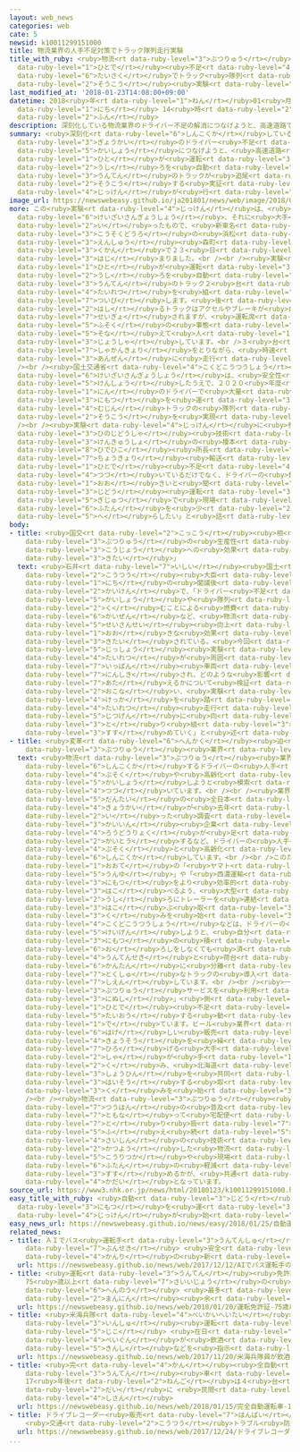 ```yaml
---
layout: web_news
categories: web
cate: 5
newsid: k10011299151000
title: 物流業界の人手不足対策でトラック隊列走行実験
title_with_ruby: <ruby>物流<rt data-ruby-level="3">ぶつりゅう</rt></ruby><ruby>業界<rt data-ruby-level="3">ぎょうかい</rt></ruby>の<ruby>人手<rt
  data-ruby-level="1">ひとで</rt></ruby><ruby>不足<rt data-ruby-level="4">ぶそく</rt></ruby><ruby>対策<rt
  data-ruby-level="6">たいさく</rt></ruby>でトラック<ruby>隊列<rt data-ruby-level="4">たいれつ</rt></ruby><ruby>走行<rt
  data-ruby-level="2">そうこう</rt></ruby><ruby>実験<rt data-ruby-level="4">じっけん</rt></ruby>
last_modified_at: '2018-01-23T14:08:00+09:00'
datetime: 2018<ruby>年<rt data-ruby-level="1">ねん</rt></ruby>01<ruby>月<rt data-ruby-level="1">がつ</rt></ruby>23<ruby>日<rt
  data-ruby-level="1">にち</rt></ruby> 14<ruby>時<rt data-ruby-level="2">じ</rt></ruby>08<ruby>分<rt
  data-ruby-level="2">ふん</rt></ruby>
description: 深刻化している物流業界のドライバー不足の解消につなげようと、高速道路で人が運転するトラックの後ろを自動運転のトラックが追尾して走行する実証実験が行われました。
summary: <ruby>深刻化<rt data-ruby-level="6">しんこくか</rt></ruby>している<ruby>物流<rt data-ruby-level="3">ぶつりゅう</rt></ruby><ruby>業界<rt
  data-ruby-level="3">ぎょうかい</rt></ruby>のドライバー<ruby>不足<rt data-ruby-level="4">ぶそく</rt></ruby>の<ruby>解消<rt
  data-ruby-level="5">かいしょう</rt></ruby>につなげようと、<ruby>高速道路<rt data-ruby-level="3">こうそくどうろ</rt></ruby>で<ruby>人<rt
  data-ruby-level="1">ひと</rt></ruby>が<ruby>運転<rt data-ruby-level="3">うんてん</rt></ruby>するトラックの<ruby>後<rt
  data-ruby-level="2">うし</rt></ruby>ろを<ruby>自動<rt data-ruby-level="3">じどう</rt></ruby><ruby>運転<rt
  data-ruby-level="3">うんてん</rt></ruby>のトラックが<ruby>追尾<rt data-ruby-level="7">ついび</rt></ruby>して<ruby>走行<rt
  data-ruby-level="2">そうこう</rt></ruby>する<ruby>実証<rt data-ruby-level="5">じっしょう</rt></ruby><ruby>実験<rt
  data-ruby-level="4">じっけん</rt></ruby>が<ruby>行<rt data-ruby-level="2">おこな</rt></ruby>われました。
image_url: https://newswebeasy.github.io/ja201801/news/web/image/2018/01/23/K10011299151_1801231531_1801231555_01_02.jpg
more: この<ruby>実験<rt data-ruby-level="4">じっけん</rt></ruby>は、<ruby>国土交通省<rt data-ruby-level="4">こくどこうつうしょう</rt></ruby>と<ruby>経済産業省<rt
  data-ruby-level="6">けいざいさんぎょうしょう</rt></ruby>、それに<ruby>大手<rt data-ruby-level="1">おおて</rt></ruby>トラックメーカーなどが<ruby>行<rt
  data-ruby-level="2">い</rt></ruby>ったもので、<ruby>新東名<rt data-ruby-level="2">しんとうな</rt></ruby><ruby>高速道路<rt
  data-ruby-level="3">こうそくどうろ</rt></ruby>の<ruby>浜松<rt data-ruby-level="7">はままつ</rt></ruby>サービスエリアから<ruby>遠州<rt
  data-ruby-level="3">えんしゅう</rt></ruby><ruby>森町<rt data-ruby-level="1">もりまち</rt></ruby>パーキングエリアまでのおよそ１５キロの<ruby>区間<rt
  data-ruby-level="3">くかん</rt></ruby>で２３<ruby>日<rt data-ruby-level="1">にち</rt></ruby>から<ruby>始<rt
  data-ruby-level="3">はじ</rt></ruby>まりました。<br /><br /><ruby>実験<rt data-ruby-level="4">じっけん</rt></ruby>では、<ruby>人<rt
  data-ruby-level="1">ひと</rt></ruby>が<ruby>運転<rt data-ruby-level="3">うんてん</rt></ruby>するトラックの<ruby>後<rt
  data-ruby-level="2">うし</rt></ruby>ろを<ruby>自動<rt data-ruby-level="3">じどう</rt></ruby><ruby>運転<rt
  data-ruby-level="3">うんてん</rt></ruby>のトラック２<ruby>台<rt data-ruby-level="2">だい</rt></ruby>が<ruby>隊列<rt
  data-ruby-level="4">たいれつ</rt></ruby>を<ruby>組<rt data-ruby-level="2">く</rt></ruby>むように<ruby>追尾<rt
  data-ruby-level="7">ついび</rt></ruby>します。<ruby>後<rt data-ruby-level="2">うし</rt></ruby>ろを<ruby>走<rt
  data-ruby-level="2">はし</rt></ruby>るトラックはアクセルやブレーキが<ruby>自動<rt data-ruby-level="3">じどう</rt></ruby>で<ruby>制御<rt
  data-ruby-level="7">せいぎょ</rt></ruby>されますが、<ruby>運転席<rt data-ruby-level="4">うんてんせき</rt></ruby>には<ruby>不測<rt
  data-ruby-level="5">ふそく</rt></ruby>の<ruby>事態<rt data-ruby-level="5">じたい</rt></ruby>に<ruby>備<rt
  data-ruby-level="5">そな</rt></ruby>えて<ruby>人<rt data-ruby-level="1">ひと</rt></ruby>が<ruby>乗車<rt
  data-ruby-level="3">じょうしゃ</rt></ruby>しています。<br />３<ruby>台<rt data-ruby-level="2">だい</rt></ruby>のトラックは、およそ３０メートルの<ruby>車間距離<rt
  data-ruby-level="7">しゃかんきょり</rt></ruby>をとりながら、<ruby>時速<rt data-ruby-level="3">じそく</rt></ruby>８０キロのスピードで<ruby>安全<rt
  data-ruby-level="3">あんぜん</rt></ruby>に<ruby>走行<rt data-ruby-level="2">そうこう</rt></ruby>していました。<br
  /><br /><ruby>国土交通省<rt data-ruby-level="4">こくどこうつうしょう</rt></ruby>と<ruby>経済産業省<rt
  data-ruby-level="6">けいざいさんぎょうしょう</rt></ruby>は、<ruby>安全性<rt data-ruby-level="5">あんぜんせい</rt></ruby>などを<ruby>検証<rt
  data-ruby-level="5">けんしょう</rt></ruby>したうえで、２０２０<ruby>年度<rt data-ruby-level="3">ねんど</rt></ruby>には１<ruby>人<rt
  data-ruby-level="1">にん</rt></ruby>のドライバーで<ruby>大量<rt data-ruby-level="4">たいりょう</rt></ruby>の<ruby>荷物<rt
  data-ruby-level="3">にもつ</rt></ruby>を<ruby>運<rt data-ruby-level="3">はこ</rt></ruby>べる<ruby>無人<rt
  data-ruby-level="4">むじん</rt></ruby>トラックの<ruby>隊列<rt data-ruby-level="4">たいれつ</rt></ruby><ruby>走行<rt
  data-ruby-level="2">そうこう</rt></ruby>を<ruby>実現<rt data-ruby-level="5">じつげん</rt></ruby>させたいとしています。<br
  /><br /><ruby>実験<rt data-ruby-level="4">じっけん</rt></ruby>に<ruby>参加<rt data-ruby-level="4">さんか</rt></ruby>した<ruby>日野自動車<rt
  data-ruby-level="3">ひのじどうしゃ</rt></ruby><ruby>技術<rt data-ruby-level="5">ぎじゅつ</rt></ruby><ruby>研究所<rt
  data-ruby-level="3">けんきゅうしょ</rt></ruby>の<ruby>榎本<rt data-ruby-level="8">えのもと</rt></ruby><ruby>英彦<rt
  data-ruby-level="8">ひでひこ</rt></ruby><ruby>所長<rt data-ruby-level="3">しょちょう</rt></ruby>は「<ruby>長距離<rt
  data-ruby-level="7">ちょうきょり</rt></ruby><ruby>輸送<rt data-ruby-level="5">ゆそう</rt></ruby>のドライバーは<ruby>人手<rt
  data-ruby-level="1">ひとで</rt></ruby><ruby>不足<rt data-ruby-level="4">ぶそく</rt></ruby>が<ruby>続<rt
  data-ruby-level="4">つづ</rt></ruby>いているだけでなく、ドライバーの<ruby>負担<rt data-ruby-level="6">ふたん</rt></ruby>も<ruby>大<rt
  data-ruby-level="1">おお</rt></ruby>きいと<ruby>聞<rt data-ruby-level="2">き</rt></ruby>いている。<ruby>自動<rt
  data-ruby-level="3">じどう</rt></ruby><ruby>運転<rt data-ruby-level="3">うんてん</rt></ruby>の<ruby>技術<rt
  data-ruby-level="5">ぎじゅつ</rt></ruby>で<ruby>現場<rt data-ruby-level="5">げんば</rt></ruby>の<ruby>負担<rt
  data-ruby-level="6">ふたん</rt></ruby>を<ruby>少<rt data-ruby-level="2">すこ</rt></ruby>しでも<ruby>減<rt
  data-ruby-level="5">へ</rt></ruby>らしたい」と<ruby>話<rt data-ruby-level="2">はな</rt></ruby>していました。
body:
- title: <ruby>国交<rt data-ruby-level="2">こっこう</rt></ruby><ruby>相<rt data-ruby-level="7">しょう</rt></ruby>「<ruby>物流<rt
    data-ruby-level="3">ぶつりゅう</rt></ruby>の<ruby>生産性<rt data-ruby-level="5">せいさんせい</rt></ruby><ruby>向上<rt
    data-ruby-level="3">こうじょう</rt></ruby>への<ruby>効果<rt data-ruby-level="5">こうか</rt></ruby>に<ruby>期待<rt
    data-ruby-level="3">きたい</rt></ruby>」
  text: <ruby>石井<rt data-ruby-level="7">いしい</rt></ruby><ruby>国土<rt data-ruby-level="2">こくど</rt></ruby><ruby>交通<rt
    data-ruby-level="2">こうつう</rt></ruby><ruby>大臣<rt data-ruby-level="4">だいじん</rt></ruby>は２３<ruby>日<rt
    data-ruby-level="1">にち</rt></ruby>の<ruby>閣議後<rt data-ruby-level="6">かくぎご</rt></ruby>の<ruby>会見<rt
    data-ruby-level="2">かいけん</rt></ruby>で、「ドライバー<ruby>不足<rt data-ruby-level="4">ぶそく</rt></ruby>の<ruby>解消<rt
    data-ruby-level="5">かいしょう</rt></ruby>や<ruby>隊列<rt data-ruby-level="4">たいれつ</rt></ruby>を<ruby>組<rt
    data-ruby-level="2">く</rt></ruby>むことによる<ruby>燃費<rt data-ruby-level="5">ねんぴ</rt></ruby>の<ruby>改善<rt
    data-ruby-level="6">かいぜん</rt></ruby>など、<ruby>物流<rt data-ruby-level="3">ぶつりゅう</rt></ruby>の<ruby>生産性<rt
    data-ruby-level="5">せいさんせい</rt></ruby><ruby>向上<rt data-ruby-level="3">こうじょう</rt></ruby>に<ruby>大<rt
    data-ruby-level="1">おお</rt></ruby>きな<ruby>効果<rt data-ruby-level="5">こうか</rt></ruby>が<ruby>期待<rt
    data-ruby-level="3">きたい</rt></ruby>されている。<ruby>今回<rt data-ruby-level="2">こんかい</rt></ruby>の<ruby>実証<rt
    data-ruby-level="5">じっしょう</rt></ruby><ruby>実験<rt data-ruby-level="4">じっけん</rt></ruby>では、トラックの<ruby>隊列<rt
    data-ruby-level="4">たいれつ</rt></ruby>が<ruby>周囲<rt data-ruby-level="4">しゅうい</rt></ruby>の<ruby>一般<rt
    data-ruby-level="7">いっぱん</rt></ruby><ruby>車両<rt data-ruby-level="3">しゃりょう</rt></ruby>からどう<ruby>認識<rt
    data-ruby-level="7">にんしき</rt></ruby>され、どのような<ruby>影響<rt data-ruby-level="7">えいきょう</rt></ruby>を<ruby>与<rt
    data-ruby-level="7">あた</rt></ruby>えるかについて<ruby>検証<rt data-ruby-level="5">けんしょう</rt></ruby>を<ruby>行<rt
    data-ruby-level="2">おこな</rt></ruby>い、<ruby>実験<rt data-ruby-level="4">じっけん</rt></ruby>の<ruby>結果<rt
    data-ruby-level="4">けっか</rt></ruby>を<ruby>踏<rt data-ruby-level="7">ふ</rt></ruby>まえてトラック<ruby>隊列<rt
    data-ruby-level="4">たいれつ</rt></ruby><ruby>走行<rt data-ruby-level="2">そうこう</rt></ruby>の<ruby>実現<rt
    data-ruby-level="5">じつげん</rt></ruby>に<ruby>向<rt data-ruby-level="3">む</rt></ruby>け<ruby>取<rt
    data-ruby-level="3">と</rt></ruby>り<ruby>組<rt data-ruby-level="3">く</rt></ruby>みを<ruby>進<rt
    data-ruby-level="3">すす</rt></ruby>めていく」と<ruby>述<rt data-ruby-level="5">の</rt></ruby>べました。
- title: <ruby>変革<rt data-ruby-level="6">へんかく</rt></ruby><ruby>迫<rt data-ruby-level="7">せま</rt></ruby>られる<ruby>物流<rt
    data-ruby-level="3">ぶつりゅう</rt></ruby><ruby>業界<rt data-ruby-level="3">ぎょうかい</rt></ruby>
  text: <ruby>物流<rt data-ruby-level="3">ぶつりゅう</rt></ruby><ruby>業界<rt data-ruby-level="3">ぎょうかい</rt></ruby>では<ruby>深刻化<rt
    data-ruby-level="6">しんこくか</rt></ruby>するドライバーの<ruby>人手<rt data-ruby-level="1">ひとで</rt></ruby><ruby>不足<rt
    data-ruby-level="4">ぶそく</rt></ruby>や<ruby>高齢化<rt data-ruby-level="7">こうれいか</rt></ruby>を<ruby>解消<rt
    data-ruby-level="5">かいしょう</rt></ruby>しようと<ruby>模索<rt data-ruby-level="7">もさく</rt></ruby>が<ruby>続<rt
    data-ruby-level="4">つづ</rt></ruby>いています。<br /><br /><ruby>業界<rt data-ruby-level="3">ぎょうかい</rt></ruby><ruby>団体<rt
    data-ruby-level="5">だんたい</rt></ruby>の<ruby>全日本<rt data-ruby-level="3">ぜんにほん</rt></ruby>トラック<ruby>協会<rt
    data-ruby-level="4">きょうかい</rt></ruby>が<ruby>去年<rt data-ruby-level="3">きょねん</rt></ruby><ruby>行<rt
    data-ruby-level="2">い</rt></ruby>った<ruby>調査<rt data-ruby-level="5">ちょうさ</rt></ruby>では、<ruby>会員<rt
    data-ruby-level="3">かいいん</rt></ruby><ruby>企業<rt data-ruby-level="7">きぎょう</rt></ruby>のうち６２％が<ruby>労働力<rt
    data-ruby-level="4">ろうどうりょく</rt></ruby>が<ruby>足<rt data-ruby-level="1">た</rt></ruby>りないと<ruby>回答<rt
    data-ruby-level="2">かいとう</rt></ruby>するなど、ドライバーの<ruby>人手<rt data-ruby-level="1">ひとで</rt></ruby><ruby>不足<rt
    data-ruby-level="4">ぶそく</rt></ruby>と<ruby>高齢化<rt data-ruby-level="7">こうれいか</rt></ruby>が<ruby>深刻化<rt
    data-ruby-level="6">しんこくか</rt></ruby>しています。<br /><br />このため、<ruby>業界<rt data-ruby-level="3">ぎょうかい</rt></ruby><ruby>大手<rt
    data-ruby-level="1">おおて</rt></ruby>の「<ruby>ヤマト<rt data-ruby-level="5">やまと</rt></ruby><ruby>運輸<rt
    data-ruby-level="5">うんゆ</rt></ruby>」や「<ruby>西濃運輸<rt data-ruby-level="7">せいのううんゆ</rt></ruby>」などは<ruby>荷物<rt
    data-ruby-level="3">にもつ</rt></ruby>をより<ruby>効率的<rt data-ruby-level="5">こうりつてき</rt></ruby>に<ruby>運<rt
    data-ruby-level="3">はこ</rt></ruby>べるよう、<ruby>大型<rt data-ruby-level="4">おおがた</rt></ruby>トラックの<ruby>後<rt
    data-ruby-level="2">うし</rt></ruby>ろにトレーラーを<ruby>連結<rt data-ruby-level="4">れんけつ</rt></ruby>させて<ruby>運<rt
    data-ruby-level="3">はこ</rt></ruby>ぶ<ruby>取<rt data-ruby-level="3">と</rt></ruby>り<ruby>組<rt
    data-ruby-level="3">く</rt></ruby>みを<ruby>始<rt data-ruby-level="3">はじ</rt></ruby>めました。また<ruby>国土交通省<rt
    data-ruby-level="4">こくどこうつうしょう</rt></ruby>などは、ドライバーの<ruby>負担<rt data-ruby-level="6">ふたん</rt></ruby>を<ruby>軽減<rt
    data-ruby-level="5">けいげん</rt></ruby>しようと、<ruby>自分<rt data-ruby-level="2">じぶん</rt></ruby>で<ruby>荷物<rt
    data-ruby-level="3">にもつ</rt></ruby>の<ruby>積<rt data-ruby-level="6">つ</rt></ruby>み<ruby>降<rt
    data-ruby-level="6">お</rt></ruby>ろしをしなくても<ruby>済<rt data-ruby-level="6">す</rt></ruby>むよう、トラックの<ruby>運転席<rt
    data-ruby-level="4">うんてんせき</rt></ruby>と<ruby>荷台<rt data-ruby-level="3">にだい</rt></ruby>を<ruby>簡単<rt
    data-ruby-level="6">かんたん</rt></ruby>に<ruby>分離<rt data-ruby-level="7">ぶんり</rt></ruby>できる<ruby>特殊<rt
    data-ruby-level="7">とくしゅ</rt></ruby>なトラックの<ruby>導入<rt data-ruby-level="5">どうにゅう</rt></ruby>を<ruby>支援<rt
    data-ruby-level="7">しえん</rt></ruby>しています。<br /><br /><ruby>一方<rt data-ruby-level="2">いっぽう</rt></ruby>、<ruby>物流<rt
    data-ruby-level="3">ぶつりゅう</rt></ruby>サービスを<ruby>利用<rt data-ruby-level="4">りよう</rt></ruby>する「<ruby>荷主<rt
    data-ruby-level="3">にぬし</rt></ruby>」<ruby>側<rt data-ruby-level="4">がわ</rt></ruby>でも<ruby>人手<rt
    data-ruby-level="1">ひとで</rt></ruby><ruby>不足<rt data-ruby-level="4">ぶそく</rt></ruby>に<ruby>対応<rt
    data-ruby-level="5">たいおう</rt></ruby>する<ruby>動<rt data-ruby-level="3">うご</rt></ruby>きが<ruby>出<rt
    data-ruby-level="1">で</rt></ruby>ています。ビール<ruby>業界<rt data-ruby-level="3">ぎょうかい</rt></ruby>では、<ruby>激<rt
    data-ruby-level="6">はげ</rt></ruby>しい<ruby>販売<rt data-ruby-level="7">はんばい</rt></ruby><ruby>競争<rt
    data-ruby-level="4">きょうそう</rt></ruby>を<ruby>繰<rt data-ruby-level="7">く</rt></ruby>り<ruby>広<rt
    data-ruby-level="7">ひろ</rt></ruby>げる<ruby>大手<rt data-ruby-level="1">おおて</rt></ruby>ビールメーカー４<ruby>社<rt
    data-ruby-level="2">しゃ</rt></ruby>が<ruby>手<rt data-ruby-level="1">て</rt></ruby>を<ruby>組<rt
    data-ruby-level="2">く</rt></ruby>み、<ruby>北海道<rt data-ruby-level="2">ほっかいどう</rt></ruby>で<ruby>商品<rt
    data-ruby-level="3">しょうひん</rt></ruby>を<ruby>共同<rt data-ruby-level="4">きょうどう</rt></ruby><ruby>配送<rt
    data-ruby-level="3">はいそう</rt></ruby>する<ruby>取<rt data-ruby-level="3">と</rt></ruby>り<ruby>組<rt
    data-ruby-level="3">く</rt></ruby>みを<ruby>始<rt data-ruby-level="3">はじ</rt></ruby>めています。<br
    /><br /><ruby>物流<rt data-ruby-level="3">ぶつりゅう</rt></ruby><ruby>業界<rt data-ruby-level="3">ぎょうかい</rt></ruby>では、ネット<ruby>通販<rt
    data-ruby-level="7">つうはん</rt></ruby>の<ruby>普及<rt data-ruby-level="7">ふきゅう</rt></ruby>に<ruby>伴<rt
    data-ruby-level="7">ともな</rt></ruby>って<ruby>宅配便<rt data-ruby-level="6">たくはいびん</rt></ruby>の<ruby>取<rt
    data-ruby-level="7">と</rt></ruby>り<ruby>扱<rt data-ruby-level="7">あつか</rt></ruby>いが<ruby>増<rt
    data-ruby-level="5">ふ</rt></ruby>え<ruby>続<rt data-ruby-level="5">つづ</rt></ruby>けており、<ruby>最新<rt
    data-ruby-level="4">さいしん</rt></ruby>の<ruby>技術<rt data-ruby-level="5">ぎじゅつ</rt></ruby>を<ruby>活用<rt
    data-ruby-level="2">かつよう</rt></ruby>した<ruby>物流<rt data-ruby-level="3">ぶつりゅう</rt></ruby>の<ruby>効率化<rt
    data-ruby-level="5">こうりつか</rt></ruby>や<ruby>現場<rt data-ruby-level="5">げんば</rt></ruby>の<ruby>負担<rt
    data-ruby-level="6">ふたん</rt></ruby>の<ruby>軽減<rt data-ruby-level="5">けいげん</rt></ruby>をどう<ruby>進<rt
    data-ruby-level="3">すす</rt></ruby>めるかが、<ruby>共通<rt data-ruby-level="4">きょうつう</rt></ruby>の<ruby>課題<rt
    data-ruby-level="4">かだい</rt></ruby>となっています。
source_url: https://www3.nhk.or.jp/news/html/20180123/k10011299151000.html
easy_title_with_ruby: <ruby>自動<rt data-ruby-level="3">じどう</rt></ruby><ruby>運転<rt data-ruby-level="3">うんてん</rt></ruby>のトラックで<ruby>荷物<rt
  data-ruby-level="3">にもつ</rt></ruby>を<ruby>運<rt data-ruby-level="3">はこ</rt></ruby>ぶための<ruby>実験<rt
  data-ruby-level="4">じっけん</rt></ruby>が<ruby>始<rt data-ruby-level="3">はじ</rt></ruby>まる
easy_news_url: https://newswebeasy.github.io/news/easy/2018/01/25/自動運転のトラックで荷物を運ぶための実験が始まる
related_news:
- title: ＡＩでバス<ruby>運転手<rt data-ruby-level="3">うんてんしゅ</rt></ruby>の<ruby>表情<rt data-ruby-level="5">ひょうじょう</rt></ruby>など<ruby>分析<rt
    data-ruby-level="7">ぶんせき</rt></ruby> <ruby>安全<rt data-ruby-level="3">あんぜん</rt></ruby><ruby>管理<rt
    data-ruby-level="4">かんり</rt></ruby>の<ruby>新<rt data-ruby-level="2">しん</rt></ruby>システム
  url: https://newswebeasy.github.io/news/web/2017/12/12/AIでバス運転手の表情など分析-安全管理の新システム
- title: <ruby>運転<rt data-ruby-level="3">うんてん</rt></ruby><ruby>免許証<rt data-ruby-level="7">めんきょしょう</rt></ruby>
    75<ruby>歳以上<rt data-ruby-level="7">さいいじょう</rt></ruby>の<ruby>自主<rt data-ruby-level="3">じしゅ</rt></ruby><ruby>返納<rt
    data-ruby-level="6">へんのう</rt></ruby> <ruby>最多<rt data-ruby-level="4">さいた</rt></ruby>の25<ruby>万人<rt
    data-ruby-level="2">まんにん</rt></ruby><ruby>余<rt data-ruby-level="5">よ</rt></ruby>
  url: https://newswebeasy.github.io/news/web/2018/01/20/運転免許証-75歳以上の自主返納-最多の25万人余
- title: <ruby>米海兵隊<rt data-ruby-level="4">べいかいへいたい</rt></ruby><ruby>員<rt data-ruby-level="3">いん</rt></ruby>が<ruby>飲酒<rt
    data-ruby-level="3">いんしゅ</rt></ruby><ruby>運転<rt data-ruby-level="3">うんてん</rt></ruby>で<ruby>事故<rt
    data-ruby-level="5">じこ</rt></ruby> <ruby>在日<rt data-ruby-level="5">ざいにち</rt></ruby><ruby>米軍<rt
    data-ruby-level="4">べいぐん</rt></ruby>が<ruby>飲酒<rt data-ruby-level="3">いんしゅ</rt></ruby><ruby>禁止<rt
    data-ruby-level="5">きんし</rt></ruby>などを<ruby>指示<rt data-ruby-level="5">しじ</rt></ruby>
  url: https://newswebeasy.github.io/news/web/2017/11/20/米海兵隊員が飲酒運転で事故-在日米軍が飲酒禁止などを指示
- title: <ruby>完<rt data-ruby-level="4">かん</rt></ruby><ruby>全自動<rt data-ruby-level="3">ぜんじどう</rt></ruby><ruby>運転<rt
    data-ruby-level="3">うんてん</rt></ruby><ruby>車<rt data-ruby-level="1">しゃ</rt></ruby>
    17<ruby>年後<rt data-ruby-level="2">ねんご</rt></ruby>は４<ruby>台<rt data-ruby-level="2">だい</rt></ruby>に１<ruby>台<rt
    data-ruby-level="2">だい</rt></ruby>に <ruby>民間<rt data-ruby-level="4">みんかん</rt></ruby>コンサルが<ruby>試算<rt
    data-ruby-level="4">しさん</rt></ruby>
  url: https://newswebeasy.github.io/news/web/2018/01/15/完全自動運転車-17年後は4台に1台に-民間コンサルが試算
- title: ドライブレコーダー<ruby>販売<rt data-ruby-level="7">はんばい</rt></ruby>が<ruby>倍増<rt data-ruby-level="5">ばいぞう</rt></ruby>
    <ruby>交通<rt data-ruby-level="2">こうつう</rt></ruby>トラブル<ruby>防止<rt data-ruby-level="5">ぼうし</rt></ruby>で
  url: https://newswebeasy.github.io/news/web/2017/12/24/ドライブレコーダー販売が倍増-交通トラブル防止で
...
```

